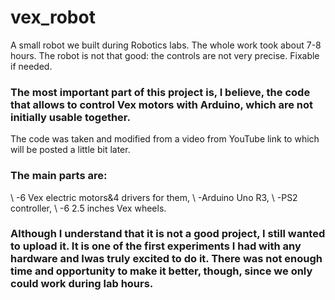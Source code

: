 # vex_robot
A small robot we built during Robotics labs.
The whole work took about 7-8 hours. The robot is not that good: the controls are not very precise. Fixable if needed.

### The most important part of this project is, I believe, the code that allows to control Vex motors with Arduino, which are not initially usable together.
The code was taken and modified from a video from YouTube link to which will be posted a little bit later. 

### The main parts are:
\\ -6 Vex electric motors&4 drivers for them, 
\\  -Arduino Uno R3,
\\  -PS2 controller, 
\\  -6 2.5 inches Vex wheels. 

### Although I understand that it is not a good project, I still wanted to upload it. It is one of the first experiments I had with any hardware and Iwas truly excited to do it. There was not enough time and opportunity to make it better, though, since we only could work during lab hours.
